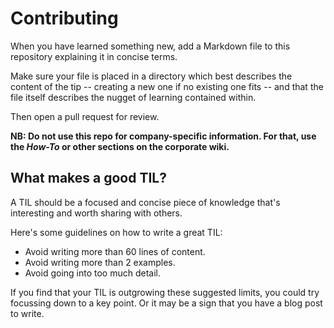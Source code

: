 # Contributing

When you have learned something new, add a Markdown file to this repository explaining it in concise terms.

Make sure your file is placed in a directory which best describes the content of the tip -- creating a new one if no existing one fits -- and that the file itself describes the nugget of learning contained within.

Then open a pull request for review.

**NB: Do not use this repo for company-specific information. For that, use the _How-To_ or other sections on the corporate wiki.**

## What makes a good TIL?

A TIL should be a focused and concise piece of knowledge that's interesting and
worth sharing with others.

Here's some guidelines on how to write a great TIL:

* Avoid writing more than 60 lines of content.
* Avoid writing more than 2 examples.
* Avoid going into too much detail.

If you find that your TIL is outgrowing these suggested limits, you could try focussing down to a key point. Or it may be a sign that you have a blog post to write.
